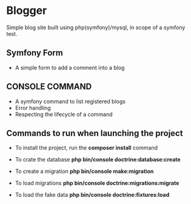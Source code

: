 # Blogger
  Simple blog site built using php(symfony)/mysql, in scope of a symfony test.

## Symfony Form
  - A simple form to add a comment into a blog
   
## CONSOLE COMMAND
  - A symfony command to list registered blogs
  - Error handling
  - Respecting the lifecycle of a command
   
## Commands to run when launching the project
- To install the project, run the **composer install** command
- To crate the database **php bin/console doctrine:database:create**
- To create a migration **php bin/console make:migration**
- To load migrations **php bin/console doctrine:migrations:migrate**
- To load the fake data **php bin/console doctrine:fixtures:load**
 
  
  [git-repo]: <https://github.com/mohammedbentiress/SymfonyTest>



  
